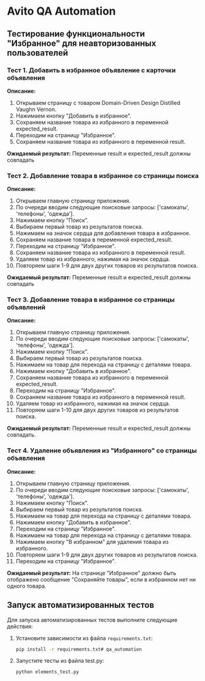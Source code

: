 # Avito QA Automation

## Тестирование функциональности "Избранное" для неавторизованных пользователей


### Тест 1. Добавить в избранное объявление с карточки объявления

**Описание:**

1. Открываем страницу с товаром Domain-Driven Design Distilled Vaughn Vernon.
2. Нажимаем кнопку "Добавить в избранное".
3. Сохраняем название товара из избранного в переменной expected_result.
4. Переходим на страницу "Избранное".
5. Сохраняем название товара из избранного в переменной result.

**Ожидаемый результат:** Переменные result и expected_result должны совпадать

### Тест 2. Добавление товара в избранное со страницы поиска

**Описание:**

1. Открываем главную страницу приложения.
2. По очереди вводим следующие поисковые запросы: ['самокаты', 'телефоны', 'одежда'].
3. Нажимаем кнопку "Поиск".
4. Выбираем первый товар из результатов поиска.
5. Нажимаем на значок сердца для добавления товара в избранное.
6. Сохраняем название товара в переменной expected_result.
7. Переходим на страницу "Избранное".
8. Сохраняем название товара из избранного в переменной result.
9. Удаляем товар из избранного, нажимая на значок сердца.
10. Повторяем шаги 1-9 для двух других товаров из результатов поиска.

**Ожидаемый результат:** Переменные result и expected_result должны совпадать


### Тест 3. Добавление товара в избранное со страницы объявлений

**Описание:**

1. Открываем главную страницу приложения.
2. По очереди вводим следующие поисковые запросы: ['самокаты', 'телефоны', 'одежда'].
3. Нажимаем кнопку "Поиск".
4. Выбираем первый товар из результатов поиска.
5. Нажимаем на товар для перехода на страницу с деталями товара.
6. Нажимаем кнопку "Добавить в избранное".
7. Сохраняем название товара из избранного в переменной expected_result.
8. Переходим на страницу "Избранное".
9. Сохраняем название товара из избранного в переменной result.
10. Удаляем товар из избранного, нажимая на значок сердца.
11. Повторяем шаги 1-10 для двух других товаров из результатов поиска.


**Ожидаемый результат:** Переменные result и expected_result должны совпадать.

### Тест 4. Удаление объявления из "Избранного" со страницы объявления

**Описание:**

1. Открываем главную страницу приложения.
2. По очереди вводим следующие поисковые запросы: ['самокаты', 'телефоны', 'одежда'].
3. Нажимаем кнопку "Поиск".
4. Выбираем первый товар из результатов поиска.
5. Нажимаем на товар для перехода на страницу с деталями товара.
6. Нажимаем кнопку "Добавить в избранное".
7. Переходим на страницу "Избранное".
8. Нажимаем на товар для перехода на страницу с деталями товара.
9. Нажимаем кнопку "В избранном" для удаления товара из избранного.
10. Повторяем шаги 1-9 для двух других товаров из результатов поиска.
11. Переходим на страницу "Избранное".

**Ожидаемый результат:** На странице "Избранное" должно быть отображено сообщение "Сохраняйте товары", 
если в избранном нет ни одного товара.

## Запуск автоматизированных тестов

Для запуска автоматизированных тестов выполните следующие действия:

1. Установите зависимости из файла `requirements.txt`:
   ```bash
   pip install -r requirements.txt# qa_automation

2. Запустите тесты из файла test.py:
    ```bash
    python elements_test.py
